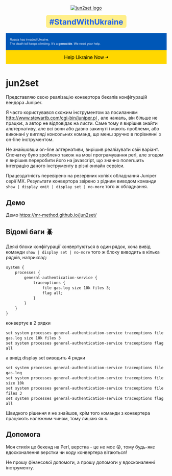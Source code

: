 <p align="center">
  <a href="https://github.com/Mr-Method/jun2set" target="_blank" rel="noopener"><img width="100" src="https://raw.githubusercontent.com/Mr-Method/jun2set/main/favicon.ico" alt="jun2set logo"></a>
</p>

<p align="center">
  <a href="https://stand-with-ukraine.pp.ua"><img src="https://raw.githubusercontent.com/vshymanskyy/StandWithUkraine/main/badges/StandWithUkraine.svg" alt="#StandWithUkraine" /></a>
</p>

[![Stand With Ukraine](https://raw.githubusercontent.com/vshymanskyy/StandWithUkraine/main/banner2-direct.svg)](https://vshymanskyy.github.io/StandWithUkraine/)


# jun2set
Представляю свою реалізацію конвертора бекапів конфігурацій вендора Juniper.

Я часто користувався схожим інструментом за посиланням http://www.stewartb.com/cgi-bin/juniper.pl
, але нажаль, він більше не працює, а автор не відповідає на листи.
Саме тому я вирішив знайти альтернативу, але всі вони або давно закинуті і мають проблеми, або виконані у вигляді консольних команд, що менш зручно в порівнянні з on-line інструментом.

Не знайшовши on-line алтернативи, вирішив реалізувати свій варіант. Спочатку було зроблено також на мові програмування perl, але згодом я вирішив переробити його на javascript, що значно полегшить інтеграцію даного інструменту в різні онлайн сервіси.

Працездатність перевірено на резервних копіях обладнання Juniper серії MX. Результати конвертора звірено з рідним виводом команди ```show | display omit | display set | no-more``` того ж обладнання.
## Демо
Демо https://mr-method.github.io/jun2set/

## Відомі баги :beetle:
Деякі блоки конфігурації конвертуються в один рядок, хоча вивід команди ```show | display set | no-more``` того ж блоку виводить в кілька рядків, наприклад:
```
system {
    processes {
        general-authentication-service {
            traceoptions {
                file gas.log size 10k files 3;
                flag all;
            }
        }
    }
}
```
конвертує в 2 рядки
```
set system processes general-authentication-service traceoptions file gas.log size 10k files 3
set system processes general-authentication-service traceoptions flag all
```
а вивід display set виводить 4 рядки
```
set system processes general-authentication-service traceoptions file gas.log
set system processes general-authentication-service traceoptions file size 10k
set system processes general-authentication-service traceoptions file files 3
set system processes general-authentication-service traceoptions flag all
```
Швидкого рішення я не знайшов, крім того команди з конвертера працюють належним чином, тому лишаю як є.  

## Допомога
Моя стихія це бекенд на Perl, верстка - це не моє :stuck_out_tongue_winking_eye:, тому будь-якє вдосконалення верстки чи коду конвертера вітаються!

Не прошу фінансової допомоги, а прошу допомоги у вдосконаленні інструменту.
